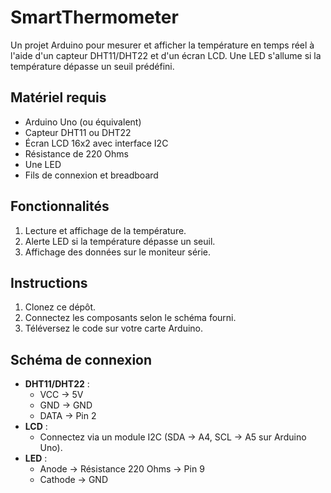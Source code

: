 # SmartThermometer

Un projet Arduino pour mesurer et afficher la température en temps réel à l'aide d'un capteur DHT11/DHT22 et d'un écran LCD. Une LED s'allume si la température dépasse un seuil prédéfini.

## Matériel requis
- Arduino Uno (ou équivalent)
- Capteur DHT11 ou DHT22
- Écran LCD 16x2 avec interface I2C
- Résistance de 220 Ohms
- Une LED
- Fils de connexion et breadboard

## Fonctionnalités
1. Lecture et affichage de la température.
2. Alerte LED si la température dépasse un seuil.
3. Affichage des données sur le moniteur série.

## Instructions
1. Clonez ce dépôt.
2. Connectez les composants selon le schéma fourni.
3. Téléversez le code sur votre carte Arduino.

## Schéma de connexion
- **DHT11/DHT22** :
  - VCC -> 5V
  - GND -> GND
  - DATA -> Pin 2
- **LCD** :
  - Connectez via un module I2C (SDA -> A4, SCL -> A5 sur Arduino Uno).
- **LED** :
  - Anode -> Résistance 220 Ohms -> Pin 9
  - Cathode -> GND
